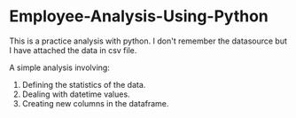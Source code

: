 # Employee-Analysis-Using-Python

This is a practice analysis with python. I don't remember the datasource but I have attached the data in csv file. 

A simple analysis involving:

1. Defining the statistics of the data.
2. Dealing with datetime values.
3. Creating new columns in the dataframe. 
